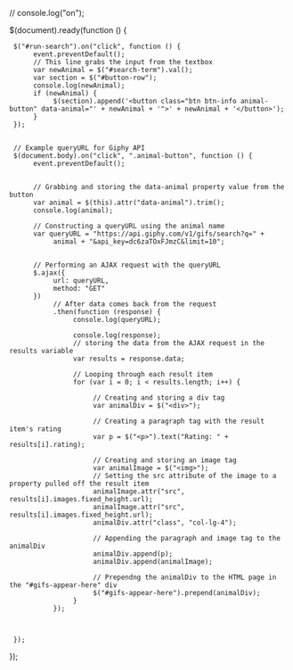 // console.log("on");

$(document).ready(function () {


     $("#run-search").on("click", function () {
          event.preventDefault();
          // This line grabs the input from the textbox
          var newAnimal = $("#search-term").val();
          var section = $("#button-row");
          console.log(newAnimal);
          if (newAnimal) {
               $(section).append('<button class="btn btn-info animal-button" data-animal="' + newAnimal + '">' + newAnimal + '</button>');
          }
     });


     // Example queryURL for Giphy API
     $(document.body).on("click", ".animal-button", function () {
          event.preventDefault();


          // Grabbing and storing the data-animal property value from the button
          var animal = $(this).attr("data-animal").trim();
          console.log(animal);

          // Constructing a queryURL using the animal name
          var queryURL = "https://api.giphy.com/v1/gifs/search?q=" +
               animal + "&api_key=dc6zaTOxFJmzC&limit=10";


          // Performing an AJAX request with the queryURL
          $.ajax({
               url: queryURL,
               method: "GET"
          })
               // After data comes back from the request
               .then(function (response) {
                    console.log(queryURL);

                    console.log(response);
                    // storing the data from the AJAX request in the results variable
                    var results = response.data;

                    // Looping through each result item
                    for (var i = 0; i < results.length; i++) {

                         // Creating and storing a div tag
                         var animalDiv = $("<div>");

                         // Creating a paragraph tag with the result item's rating
                         var p = $("<p>").text("Rating: " + results[i].rating);

                         // Creating and storing an image tag
                         var animalImage = $("<img>");
                         // Setting the src attribute of the image to a property pulled off the result item
                         animalImage.attr("src", results[i].images.fixed_height.url);
                         animalImage.attr("src", results[i].images.fixed_height.url);
                         animalDiv.attr("class", "col-lg-4");

                         // Appending the paragraph and image tag to the animalDiv
                         animalDiv.append(p);
                         animalDiv.append(animalImage);

                         // Prependng the animalDiv to the HTML page in the "#gifs-appear-here" div
                         $("#gifs-appear-here").prepend(animalDiv);
                    }
               });



     });
});



